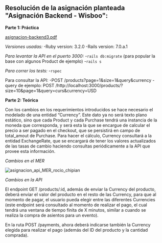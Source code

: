 

## **Resolución de la asignación planteada "Asignación Backend - Wisboo":**

**Parte 1: Práctica**

 [asignacion-backend3.pdf](https://github.com/rociochipian/asignacion_api_rocio_chipian/files/10459691/asignacion-backend3.pdf)

*Versiones usadas:*
-Ruby version: 3.2.0
-Rails version: 7.0.a.1

*Para levantar la API en el puerto 3000:*
-`rails db:migrate` (para popular la base con algunos Product de ejemplo)
-`rails s`

*Para correr los tests:*
-`rspec`

Para consultar la API:
-POST /products?page=1&size=1&query&currency
-query de ejemplo: POST /http://localhost:3000/products/?size=10&page=1&query=curs&currency=USD

**Parte 2: Teórica**

Con los cambios en los requerimientos introducidos se hace necesario el modelado de una entidad “Currency”. Este dato ya no será texto plano estático, sino que cada Product y cada Purchase tendrá una instancia de la moneda que corresponda, y será esta la que se encargue de calcular el precio a ser pagado en el checkout, que se persistirá en campo de total_amout de Purchase. Para hacer el cálculo, Currency consultará a la entidad ExchangeRate, que se encargará de tener los valores actualizados de las tasas de cambio haciendo consultas periódicamente a la API que provee esta información.

*Cambios en el MER*

![asignacion_api_MER_rocio_chipian](https://user-images.githubusercontent.com/27779992/213525826-ea303f38-9f8a-4db4-9e77-8088de148249.png)


*Cambios en la API*

El endpoint GET /products/:id, además de enviar la Currency del producto, deberá enviar el valor del producto en el resto de las Currency, para que al momento de pagar, el usuario pueda elegir entre las diferentes Currencies (este endpoint será consultado al momento de realizar el pago, el cual tendrá una ventana de tiempo finita de X minutos, similar a cuando se realiza la compra de asientos para un evento).

En la ruta POST /payments, ahora deberá indicarse también la Currency elegida para realizar el pago (además del ID del producto y la cantidad comprada).
